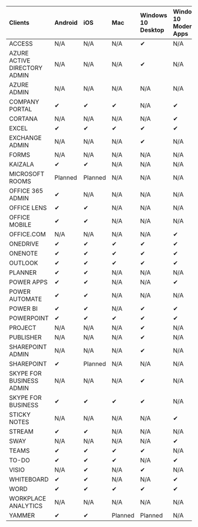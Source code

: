 <!-- This file is generated automatically. Changes made to this file will be overwritten.-->
|Clients|Android|iOS|Mac|Windows 10<br>Desktop|Windows 10<br>Modern Apps|
|:-|:-|:-|:-|:-|:-|
|ACCESS|N/A|N/A|N/A|✔|N/A|
|AZURE ACTIVE DIRECTORY ADMIN|N/A|N/A|N/A|✔|N/A|
|AZURE ADMIN|N/A|N/A|N/A|N/A|N/A|
|COMPANY PORTAL|✔|✔|✔|N/A|✔|
|CORTANA|N/A|N/A|N/A|N/A|✔|
|EXCEL|✔|✔|✔|✔|✔|
|EXCHANGE ADMIN|N/A|N/A|N/A|✔|N/A|
|FORMS|N/A|N/A|N/A|N/A|N/A|
|KAIZALA|✔|✔|N/A|N/A|N/A|
|MICROSOFT ROOMS|Planned|Planned|N/A|N/A|N/A|
|OFFICE 365 ADMIN|✔|N/A|N/A|N/A|N/A|
|OFFICE LENS|✔|✔|N/A|N/A|N/A|
|OFFICE MOBILE|✔|✔|N/A|N/A|N/A|
|OFFICE.COM|N/A|N/A|N/A|N/A|✔|
|ONEDRIVE|✔|✔|✔|✔|✔|
|ONENOTE|✔|✔|✔|✔|✔|
|OUTLOOK|✔|✔|✔|✔|✔|
|PLANNER|✔|✔|N/A|N/A|N/A|
|POWER APPS|✔|✔|N/A|N/A|✔|
|POWER AUTOMATE|✔|✔|N/A|N/A|N/A|
|POWER BI|✔|✔|N/A|✔|✔|
|POWERPOINT|✔|✔|✔|✔|✔|
|PROJECT|N/A|N/A|N/A|✔|N/A|
|PUBLISHER|N/A|N/A|N/A|✔|N/A|
|SHAREPOINT ADMIN|N/A|N/A|N/A|✔|N/A|
|SHAREPOINT|✔|Planned|N/A|N/A|N/A|
|SKYPE FOR BUSINESS ADMIN|N/A|N/A|N/A|✔|N/A|
|SKYPE FOR BUSINESS|✔|✔|✔|✔|N/A|
|STICKY NOTES|N/A|N/A|N/A|N/A|✔|
|STREAM|✔|✔|N/A|N/A|N/A|
|SWAY|N/A|N/A|N/A|N/A|✔|
|TEAMS|✔|✔|✔|✔|N/A|
|TO-DO|✔|✔|✔|N/A|✔|
|VISIO|N/A|✔|N/A|✔|N/A|
|WHITEBOARD|✔|✔|N/A|N/A|✔|
|WORD|✔|✔|✔|✔|✔|
|WORKPLACE ANALYTICS|N/A|N/A|N/A|N/A|N/A|
|YAMMER|✔|✔|Planned|Planned|N/A|
